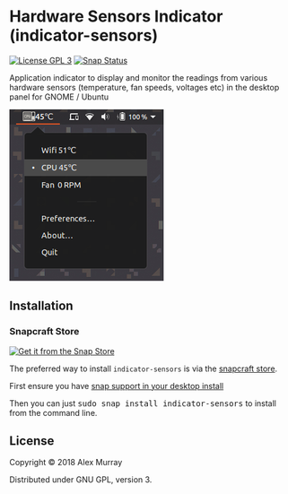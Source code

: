 # Hardware Sensors Indicator (indicator-sensors)

[![License GPL 3](https://img.shields.io/badge/license-GPL_3-green.svg)](http://www.gnu.org/licenses/gpl-3.0.txt)
[![Snap Status](https://build.snapcraft.io/badge/alexmurray/indicator-sensors.svg)](https://build.snapcraft.io/user/alexmurray/indicator-sensors)

Application indicator to display and monitor the readings from various hardware
sensors (temperature, fan speeds, voltages etc) in the desktop panel for GNOME
/ Ubuntu

![Screenshot](screenshot.png)

## Installation

### Snapcraft Store
[![Get it from the Snap Store](https://raw.githubusercontent.com/snapcore/snap-store-badges/master/EN/%5BEN%5D-snap-store-black.png)](https://snapcraft.io/indicator-sensors)

The preferred way to install `indicator-sensors` is via the [snapcraft
store](https://snapcraft.io/indicator-sensors).

First ensure you have [snap support in your desktop
install](https://docs.snapcraft.io/core/install)

Then you can just <kbd>sudo snap install indicator-sensors</kbd> to install
from the command line.

## License

Copyright © 2018 Alex Murray

Distributed under GNU GPL, version 3.
